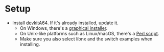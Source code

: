 # Setup

  - Install [devkitA64](http://devkitpro.org/). If it's already
    installed, update it.
      - On Windows, there's a [graphical
        installer](https://github.com/devkitPro/installer/releases).
      - On Unix-like platforms such as Linux/macOS, there's a [Perl
        script](https://github.com/devkitPro/installer/blob/master/perl/devkitA64update.pl).
      - Make sure you also select libnx and the switch examples when
        installing.
